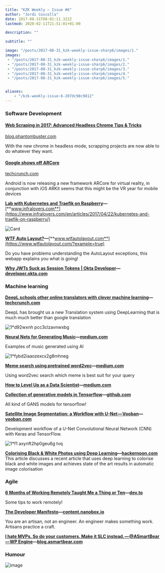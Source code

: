 ```yaml
---
title: "KZK Weekly — Issue #6"
author: "Jordi Coscolla"
date: 2017-08-31T08:01:11.322Z
lastmod: 2020-02-11T21:51:01+01:00

description: ""

subtitle: ""

image: "/posts/2017-08-31_kzk-weekly-issue-sharp6/images/1." 
images:
 - "/posts/2017-08-31_kzk-weekly-issue-sharp6/images/1." 
 - "/posts/2017-08-31_kzk-weekly-issue-sharp6/images/2." 
 - "/posts/2017-08-31_kzk-weekly-issue-sharp6/images/3." 
 - "/posts/2017-08-31_kzk-weekly-issue-sharp6/images/4." 
 - "/posts/2017-08-31_kzk-weekly-issue-sharp6/images/5." 


aliases:
    - "/kzk-weekly-issue-6-207dc98c9812"
---
```


### Software Development

#### [Web Scraping in 2017: Advanced Headless Chrome Tips &amp; Tricks](https://blog.phantombuster.com/web-scraping-in-2017-headless-chrome-tips-tricks-4d6521d695e8?gi=aa084093612d&amp;utm_campaign=Revue%20newsletter&amp;utm_medium=Newsletter&amp;utm_source=KZK%20Weekly)

[blog.phantombuster.com](https://blog.phantombuster.com/web-scraping-in-2017-headless-chrome-tips-tricks-4d6521d695e8?gi=aa084093612d)

With the new chrome in headless mode, scrapping projects are now able to do whatever they want.

#### [Google shows off ARCore](https://techcrunch.com/2017/08/29/google-shows-off-arcore-its-answer-to-apples-arkit/?utm_campaign=Revue%20newsletter&amp;utm_medium=Newsletter&amp;utm_source=KZK%20Weekly)

[techcrunch.com](https://techcrunch.com/2017/08/29/google-shows-off-arcore-its-answer-to-apples-arkit/)

Android is now releasing a new framework ARCore for virtual reality, in conjunction with iOS ARKit seems that this might be the VR year for mobile devices

[**Lab with Kubernetes and Traefik on Raspberry**](https://www.infralovers.com/en/articles/2017/04/22/kubernetes-and-traefik-on-raspberry/?utm_campaign=Revue%20newsletter&amp;utm_medium=Newsletter&amp;utm_source=KZK%20Weekly)**—**[**www.infralovers.com**](https://www.infralovers.com/en/articles/2017/04/22/kubernetes-and-traefik-on-raspberry/)




![Card](https://s3.amazonaws.com/revue/items/images/002/230/825/web/Card.png?1504165370)



[**WTF Auto Layout?**](https://www.wtfautolayout.com/?example=true&amp;utm_campaign=Revue%20newsletter&amp;utm_medium=Newsletter&amp;utm_source=KZK%20Weekly)**—**[**www.wtfautolayout.com**](https://www.wtfautolayout.com/?example=true)

Do you have problems understanding the AutoLayout exceptions, this webapp explains you what is going!

[**Why JWTs Suck as Session Tokens | Okta Developer**](https://developer.okta.com/blog/2017/08/17/why-jwts-suck-as-session-tokens?utm_campaign=Revue%20newsletter&amp;utm_medium=Newsletter&amp;utm_source=KZK%20Weekly)**—**[**developer.okta.com**](https://developer.okta.com/blog/2017/08/17/why-jwts-suck-as-session-tokens)

### Machine learning

[**DeepL schools other online translators with clever machine learning**](https://techcrunch.com/2017/08/29/deepl-schools-other-online-translators-with-clever-machine-learning/?utm_campaign=Revue%20newsletter&amp;utm_medium=Newsletter&amp;utm_source=KZK%20Weekly)**—**[**techcrunch.com**](https://techcrunch.com/2017/08/29/deepl-schools-other-online-translators-with-clever-machine-learning/)

DeepL has brought us a new Translation system using DeepLearning that is much much better than google translation




![1*d92wxnh pcc3clzavnwxbg](https://s3.amazonaws.com/revue/items/images/002/230/827/web/1*d92WxNH_pCc3ClZavNwxbg.png?1504165384)



[**Neural Nets for Generating Music**](https://medium.com/artists-and-machine-intelligence/neural-nets-for-generating-music-f46dffac21c0?utm_campaign=Revue%20newsletter&amp;utm_medium=Newsletter&amp;utm_source=KZK%20Weekly)**—**[**medium.com**](https://medium.com/artists-and-machine-intelligence/neural-nets-for-generating-music-f46dffac21c0)

Examples of music generated using AI




![1*fybd2iaaozexcx2g8mhneg](https://s3.amazonaws.com/revue/items/images/002/230/817/web/1*fYBD2iaaOzeXCX2G8mhNeg.png?1504165318)



[**Meme search using pretrained word2vec**](https://medium.com/towards-data-science/meme-search-using-pretrained-word2vec-9f8df0a1ade3?utm_campaign=Revue%20newsletter&amp;utm_medium=Newsletter&amp;utm_source=KZK%20Weekly)**—**[**medium.com**](https://medium.com/towards-data-science/meme-search-using-pretrained-word2vec-9f8df0a1ade3)

Using word2vec search which meme is best suit for your query

[**How to Level Up as a Data Scientist**](https://medium.com/towards-data-science/how-to-level-up-as-a-data-scientist-part-1-9ea6a775f239?utm_campaign=Revue%20newsletter&amp;utm_medium=Newsletter&amp;utm_source=KZK%20Weekly)**—**[**medium.com**](https://medium.com/towards-data-science/how-to-level-up-as-a-data-scientist-part-1-9ea6a775f239)

[**Collection of generative models in Tensorflow**](https://github.com/hwalsuklee/tensorflow-generative-model-collections?utm_campaign=Revue%20newsletter&amp;utm_medium=Newsletter&amp;utm_source=KZK%20Weekly)**—**[**github.com**](https://github.com/hwalsuklee/tensorflow-generative-model-collections)

All kind of GANS models for tensorflow!

[**Satellite Image Segmentation: a Workflow with U-Net — Vooban**](https://vooban.com/en/tips-articles-geek-stuff/satellite-image-segmentation-workflow-with-u-net/?utm_campaign=Revue%20newsletter&amp;utm_medium=Newsletter&amp;utm_source=KZK%20Weekly)**—**[**vooban.com**](https://vooban.com/en/tips-articles-geek-stuff/satellite-image-segmentation-workflow-with-u-net/)

Development workflow of a U-Net Convolutional Neural Network (CNN) with Keras and TensorFlow.




![1*f1 axynft2hp0geu6g tvq](https://s3.amazonaws.com/revue/items/images/002/230/833/web/1*f1-AXynFt2Hp0Geu6g_TvQ.png?1504165443)



[**Colorising Black &amp; White Photos using Deep Learning**](https://hackernoon.com/colorising-black-white-photos-using-deep-learning-4da22a05f531?gi=d7f99210b49a&amp;utm_campaign=Revue%20newsletter&amp;utm_medium=Newsletter&amp;utm_source=KZK%20Weekly)**—**[**hackernoon.com**](https://hackernoon.com/colorising-black-white-photos-using-deep-learning-4da22a05f531?gi=d7f99210b49a)   
 This article discusses a recent article that uses deep learning to colorise black and white images and achieves state of the art results in automatic image colorisation

### Agile

[**6 Months of Working Remotely Taught Me a Thing or Ten**](https://dev.to/peteranglea/6-months-of-working-remotely-taught-me-a-thing-orten?utm_campaign=Revue%20newsletter&amp;utm_medium=Newsletter&amp;utm_source=KZK%20Weekly)**—**[**dev.to**](https://dev.to/peteranglea/6-months-of-working-remotely-taught-me-a-thing-orten)

Some tips to work remotely!

[**The Developer Manifesto**](https://content.nanobox.io/the-developer-manifesto/?utm_campaign=Revue%20newsletter&amp;utm_medium=Newsletter&amp;utm_source=KZK%20Weekly)**—**[**content.nanobox.io**](https://content.nanobox.io/the-developer-manifesto/)

You are an artisan, not an engineer. An engineer makes something work. Artisans practice a craft.

[**I hate MVPs. So do your customers. Make it SLC instead. — @ASmartBear — WP Engine**](https://blog.asmartbear.com/slc.html?utm_campaign=Revue%20newsletter&amp;utm_medium=Newsletter&amp;utm_source=KZK%20Weekly)**—**[**blog.asmartbear.com**](https://blog.asmartbear.com/slc.html)

### Humour




![image](https://s3.amazonaws.com/revue/items/images/002/230/868/mail/DF1q9kSUwAAQmSG.jpg?1504166336)
